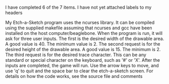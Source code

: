 I have completed 6 of the 7 items. 
I have not yet attached labels to my headers

My Etch-a-Sketch program uses the ncurses library. It can be compiled using
the supplied makefile assuming that ncurses and gcc have been installed
on the host computer/beaglebone. When the program is run, it will ask for
three user inputs. The first is the desired width of the drawable area. A
good value is 40. The minimum value is 2. The second request is for the 
desired height of the drawable area. A good value is 15. The minimum is 2.
The third request is for the desired trace character. This can be any 
standard or special character on the keyboard, such as '#' or 'X'. 
After the inputs are completed, the game will run. Use the arrow keys 
to move, and use 'q' to quit and the space bar to clear the 
etch-a-sketch screen. For details on how the code works, see the source
file and comments
